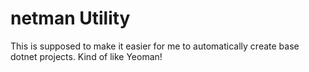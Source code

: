 # netman Utility

This is supposed to make it easier for me to automatically create base dotnet projects. Kind of like Yeoman!
